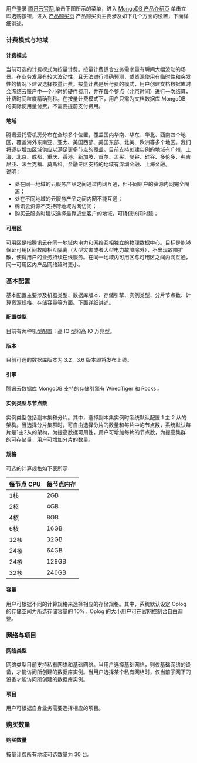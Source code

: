 用户登录 [腾讯云官网](https://cloud.tencent.com/),单击下图所示的菜单，进入 [MongoDB 产品介绍页](https://intl.cloud.tencent.com/product/mongodb)
单击立即选购按钮，进入 [产品购买页](https://buy.cloud.tencent.com/mongodb)
产品购买页主要涉及如下几个方面的设置，下面详细讲述。

### 计费模式与地域 ###
#### 计费模式 ####
当前可选的计费模式为按量计费。按量计费适合业务需求量有瞬间大幅波动的场景。在业务发展有较大波动性，且无法进行准确预测，或资源使用有临时性和突发性的情况下建议选择按量计费。按量计费是后付费的模式，用户创建文档数据库时会冻结云账户中一个小时的硬件费用，并在每个整点（北京时间）进行一次结算，计费时间粒度精确到秒。在按量计费模式下，用户只需为文档数据库 MongoDB 的实际使用量付费，不需要提前支付费用。
#### 地域 ####
腾讯云托管机房分布在全球多个位置，覆盖国内华南、华东、华北、西南四个地区，覆盖海外东南亚、亚太、美国西部、美国东部、北美、欧洲等多个地区。我们将逐步增加区域供应以满足更多节点的覆盖。目前支持创建实例的地域有广州、上海、北京、成都、重庆、香港、新加坡、首尔、孟买、曼谷、硅谷、多伦多、弗吉尼亚、法兰克福、莫斯科。金融专区支持的地域有深圳金融、上海金融。<br>
说明： <br>

- 处在同一地域的云服务产品之间通过内网互通，但不同账户的资源内网完全隔离；
- 处在不同地域的云服务产品之间内网不能互通；
- 腾讯云资源不支持跨地域内网访问；
- 购买云服务时建议选择最靠近您客户的地域，可降低访问时延；

#### 可用区 #### 
可用区是指腾讯云在同一地域内电力和网络互相独立的物理数据中心。目标是能够保证可用区间故障相互隔离（大型灾害或者大型电力故障除外），不出现故障扩散，使得用户的业务持续在线服务。在同一地域内可用区与可用区之间内网互通，同一可用区内产品网络延时更小。
### 基本配置 ###
基本配置主要涉及机器类型、数据库版本、存储引擎、实例类型、分片节点数、计算资源规格、存储容量等方面。下面详细讲述。
#### 配置类型 ####
目前有两种机型配置：高 IO 型和高 IO 万兆型。
#### 版本 ####
目前可选的数据库版本为 3.2，3.6 版本即将发布上线。
#### 引擎 ####
腾讯云数据库 MongoDB 支持的存储引擎有 WiredTiger 和 Rocks 。
#### 实例类型与节点数 ####
实例类型包括副本集和分片。其中，选择副本集实例时系统默认配置 1 主 2 从的架构。当选择分片集群时，可自由选择分片的数量和每片中的节点数，系统默认每片是1主2从的架构，为提高数据可用性，用户可增加每片的节点数，为提高集群的可存储量，用户可增加分片的数量。
#### 规格 ####
可选的计算规格如下表所示<br>

| 每节点 CPU | 每节点内存|
| ------- |-------|
| 1核 | 2GB |
| 2核 | 4GB |
| 4核 | 8GB |
| 6核 | 16GB |
| 12核 | 32GB |
| 24核 | 64GB |
| 24核 | 128GB |
| 32核 | 240GB |

#### 容量 ####
用户可根据不同的计算规格来选择相应的存储规格。其中，系统默认设定 Oplog 的存储空间为所选存储容量的 10%，Oplog 的大小用户可在官网控制台自由调整。
### 网络与项目 ###
#### 网络类型 ####
网络类型目前支持私有网络和基础网络。当用户选择基础网络，则仅基础网络的设备，才能访问所创建的数据库实例。当用户选择某个私有网络时，仅当前子网下的设备才能访问所创建的数据库实例。
#### 项目 ####
用户可根据自身业务需要选择相应的项目。
### 购买数量 ###
#### 购买数量 ####
按量计费所有地域可选数量为 30 台。


